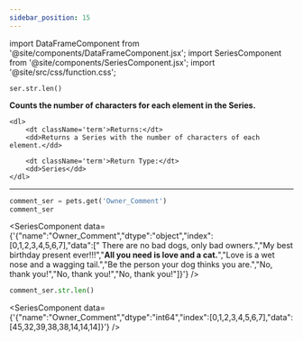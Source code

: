 ```yaml
---
sidebar_position: 15
---
```


import DataFrameComponent from '@site/components/DataFrameComponent.jsx';
import SeriesComponent from '@site/components/SeriesComponent.jsx';
import '@site/src/css/function.css';

<code>ser.str.len()</code>

<div className='base'>
    <p><strong>Counts the number of characters for each element in the Series.</strong></p>

    <dl>
        <dt className='term'>Returns:</dt>
        <dd>Returns a Series with the number of characters of each element.</dd>

        <dt className='term'>Return Type:</dt>
        <dd>Series</dd>
    </dl>
</div>

---

```python
comment_ser = pets.get('Owner_Comment')
comment_ser
```
<SeriesComponent data={'{"name":"Owner_Comment","dtype":"object","index":[0,1,2,3,4,5,6,7],"data":["      There are no bad dogs, only bad owners.","My best birthday present ever!!!","****All you need is love and a cat.****","Love is a wet nose and a wagging tail.","Be the person your dog thinks you are.","No, thank you!","No, thank you!","No, thank you!"]}'} />

```python
comment_ser.str.len()
```
<SeriesComponent data={'{"name":"Owner_Comment","dtype":"int64","index":[0,1,2,3,4,5,6,7],"data":[45,32,39,38,38,14,14,14]}'} />